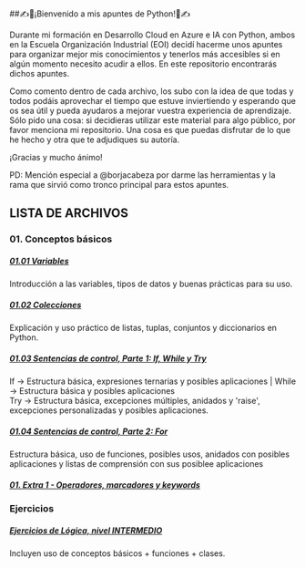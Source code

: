 ##✍️🐍¡Bienvenido a mis apuntes de Python!🐍✍️

Durante mi formación en Desarrollo Cloud en Azure e IA con Python, ambos en la Escuela Organización Industrial (EOI) decidí hacerme unos apuntes para organizar mejor mis conocimientos y tenerlos más accesibles si en algún momento necesito acudir a ellos. En este repositorio encontrarás dichos apuntes.

Como comento dentro de cada archivo, los subo con la idea de que todas y todos podáis aprovechar el tiempo que estuve inviertiendo y esperando que os sea útil y pueda ayudaros a mejorar vuestra experiencia de aprendizaje. Sólo pido una cosa: si decidieras utilizar este material para algo público, por favor menciona mi repositorio. Una cosa es que puedas disfrutar de lo que he hecho y otra que te adjudiques su autoría.

¡Gracias y mucho ánimo!

PD: Mención especial a @borjacabeza por darme las herramientas y la rama que sirvió como tronco principal para estos apuntes.

## LISTA DE ARCHIVOS

### 01. Conceptos básicos
##### [     01.01 Variables](https://github.com/dCruzCoding/PyPractice/blob/main/01-Conceptos%20basicos/01.01-Variables.py)
Introducción a las variables, tipos de datos y buenas prácticas para su uso.
##### [     01.02 Colecciones](https://github.com/dCruzCoding/PyPractice/blob/main/01-Conceptos%20basicos/01.02-Colecciones.py)
Explicación y uso práctico de listas, tuplas, conjuntos y diccionarios en Python.
##### [     01.03 Sentencias de control, Parte 1: If, While y Try](https://github.com/dCruzCoding/PyPractice/blob/main/01-Conceptos%20basicos/01.03-SentenciasControl1(IF,WHILE,TRY).py)
If -> Estructura básica, expresiones ternarias y posibles aplicaciones | While -> Estructura básica y posibles aplicaciones  
Try -> Estructura básica, excepciones múltiples, anidados y 'raise', excepciones personalizadas y posibles aplicaciones.    
##### [     01.04 Sentencias de control, Parte 2: For](https://github.com/dCruzCoding/PyPractice/blob/main/01-Conceptos%20basicos/01.04-SentenciasControl2(FOR).py)
Estructura básica, uso de funciones, posibles usos, anidados con posibles aplicaciones y listas de comprensión con sus posiblee aplicaciones
##### [     01. Extra 1 - Operadores, marcadores y keywords](https://github.com/dCruzCoding/PyPractice/blob/main/01-Conceptos%20basicos/0.1.EXTRA1-Operadores.py)


### Ejercicios
##### [     Ejercicios de Lógica, nivel INTERMEDIO](https://github.com/dCruzCoding/PyPractice/blob/main/Ejercicios/Python%20L%C3%93GICA%20(Nivel%20Intermedio).py)
Incluyen uso de conceptos básicos + funciones + clases.
